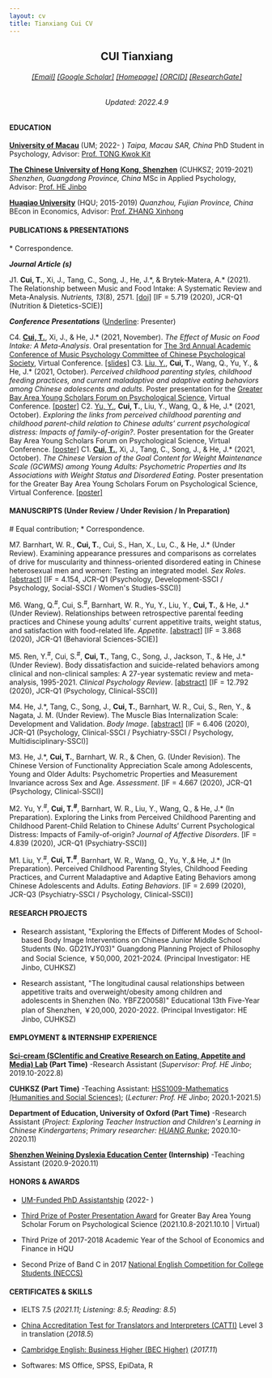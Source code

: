 ```yaml
---
layout: cv
title: Tianxiang Cui CV
---
```

 <center>
     <h2>CUI Tianxiang</h2>
 </center>

 <center>
     <h6><a href="mailto:tianxiangcui@link.cuhk.edu.cn">[Email]</a> <a href="https://scholar.google.com/citations?user=NvqtlScAAAAJ&hl=en&inst=17164888368768973094">[Google Scholar]</a> <a href="https://cuitx.netlify.app/">[Homepage]</a> <a href="https://orcid.org/0000-0003-2826-1109">[ORCID]</a> <a href="https://www.researchgate.net/profile/Tianxiang-Cui-3">[ResearchGate]</a></h6><h6>Updated: 2022.4.9</h6>
 </center>

#### EDUCATION
[__University of Macau__](https://www.um.edu.mo/) (UM; 2022- )
*Taipa, Macau SAR, China*
PhD Student in Psychology, Advisor: [Prof. TONG Kwok Kit](https://scholar.google.com/citations?user=YuLdIPAAAAAJ&hl=en)

[__The Chinese University of Hong Kong, Shenzhen__](https://www.cuhk.edu.cn/en) (CUHKSZ; 2019-2021)
*Shenzhen, Guangdong Province, China*
MSc in Applied Psychology, Advisor: [Prof. HE Jinbo](https://scholar.google.com/citations?hl=zh-CN&user=16qDmvsAAAAJ&view_op=list_works)

[**Huaqiao University**](https://en.hqu.edu.cn/) (HQU; 2015-2019)
*Quanzhou, Fujian Province, China*  
BEcon in Economics, Advisor: [Prof. ZHANG Xinhong](https://sxy.hqu.edu.cn/info/1020/9116.htm)

#### PUBLICATIONS & PRESENTATIONS 

\* Correspondence.

***Journal Article (s)***

J1.  **Cui, T.**, Xi, J., Tang, C., Song, J., He, J.\*, & Brytek-Matera, A.\* (2021). The Relationship between Music and Food Intake: A Systematic Review and Meta-Analysis. *Nutrients, 13*(8), 2571. [[doi]](https://doi.org/10.3390/nu13082571) [IF = 5.719 (2020), JCR-Q1 (Nutrition & Dietetics-SCIE)]

***Conference Presentations*** (<u>Underline</u>: Presenter)

C4.  **<u>Cui, T.</u>**, Xi, J., &  He, J.\* (2021, November). *The Effect of Music on Food Intake: A Meta-Analysis*. Oral presentation for [The 3rd Annual Academic Conference of Music Psychology Committee of Chinese Psychological Society](https://www.cpsbeijing.org/cms/show.action?code=publish_4028807662f1ccee0162f55d6abc0037&siteid=100000&newsid=9a203c19db0f4468bbaf65526d4e0945&channelid=0000000018), Virtual Conference. [[slides]](https://rpubs.com/CTXpsy/888697)
C3. <u>Liu, Y.</u>,  **Cui, T.**, Wang, Q., Yu, Y., &  He, J.\* (2021, October). *Perceived childhood parenting styles, childhood feeding practices, and current maladaptive and adaptive eating behaviors among Chinese adolescents and adults*. Poster presentation for the [Greater Bay Area Young Scholars Forum on Psychological Science](https://gbaysforum.psy.cuhk.edu.hk/), Virtual Conference. [[poster]](https://gbaysforum.psy.cuhk.edu.hk/wp-content/uploads/2021/10/CUHKSZ_Yutian-Liu.pdf)
C2. <u>Yu, Y.</u>,  **Cui, T.**, Liu, Y., Wang, Q., &  He, J.\* (2021, October). *Exploring the links from perceived childhood parenting and childhood parent-child relation to Chinese adults’ current psychological distress: Impacts of family-of-origin?*. Poster presentation for the Greater Bay Area Young Scholars Forum on Psychological Science, Virtual Conference. [[poster]](https://gbaysforum.psy.cuhk.edu.hk/wp-content/uploads/2021/10/CUHKSZ_Yiman-Yu.pdf)
C1.  **<u>Cui, T.</u>**, Xi, J., Tang, C., Song, J., &  He, J.\* (2021, October). *The Chinese Version of the Goal Content for Weight Maintenance Scale (GCWMS) among Young Adults: Psychometric Properties and Its Associations with Weight Status and Disordered Eating*. Poster presentation for the Greater Bay Area Young Scholars Forum on Psychological Science, Virtual Conference. [[poster]](https://gbaysforum.psy.cuhk.edu.hk/wp-content/uploads/2021/10/CUHKSZ_Tianxiang-Cui.pdf)



#### MANUSCRIPTS (Under Review / Under Revision / In Preparation)

\# Equal contribution; \* Correspondence.

M7. Barnhart, W. R., **Cui, T.**, Cui, S., Han, X., Lu, C., & He, J.\* (Under Review). Examining appearance pressures and comparisons as correlates of drive for muscularity and thinness-oriented disordered eating in Chinese heterosexual men and women: Testing an integrated model. *Sex Roles*. [[abstract]](https://cuitx.netlify.app/publication/wes-sex-roles/) [IF = 4.154, JCR-Q1 (Psychology, Development-SSCI / Psychology, Social-SSCI / Women's Studies-SSCI)] 

M6.  Wang, Q.<sup>#</sup>, Cui, S.<sup>#</sup>, Barnhart, W. R., Yu, Y., Liu, Y., **Cui, T.**, & He, J.\* (Under Review). Relationships between retrospective parental feeding practices and Chinese young adults’ current appetitive traits, weight status, and satisfaction with food-related life. *Appetite*. [[abstract]](https://cuitx.netlify.app/publication/qingyang-shuqi/) [IF = 3.868 (2020), JCR-Q1 (Behavioral Sciences-SCIE)]

M5.  Ren, Y.<sup>#</sup>, Cui, S.<sup>#</sup>, **Cui, T.**, Tang, C., Song, J., Jackson, T., & He, J.\* (Under Review). Body dissatisfaction and suicide-related behaviors among clinical and non-clinical samples: A 27-year systematic review and meta-analysis, 1995-2021. *Clinical Psychology Review*. [[abstract]](https://cuitx.netlify.app/publication/suicide-meta/) [IF = 12.792 (2020), JCR-Q1 (Psychology, Clinical-SSCI)]

M4.  He, J.\*, Tang, C., Song, J., **Cui, T.**,  Barnhart, W. R., Cui, S., Ren, Y., & Nagata, J. M. (Under Review). The Muscle Bias Internalization Scale: Development and Validation. *Body Image*. [[abstract]](https://cuitx.netlify.app/publication/mbis/) [IF = 6.406 (2020), JCR-Q1 (Psychology, Clinical-SSCI / Psychiatry-SSCI / Psychology, Multidisciplinary-SSCI)]

M3.  He, J.\*, **Cui, T.**, Barnhart, W. R., & Chen, G. (Under Revision). The Chinese Version of Functionality Appreciation Scale among Adolescents, Young and Older Adults: Psychometric Properties and Measurement Invariance across Sex and Age. *Assessment*. [IF = 4.667 (2020), JCR-Q1 (Psychology, Clinical-SSCI)]

M2.  Yu, Y.<sup>#</sup>, **Cui, T.<sup>#</sup>**, Barnhart, W. R., Liu, Y., Wang, Q., & He, J.\* (In Preparation). Exploring the Links from Perceived Childhood Parenting and Childhood Parent-Child Relation to Chinese Adults’ Current Psychological Distress: Impacts of Family-of-origin? *Journal of Affective Disorders*. [IF = 4.839 (2020), JCR-Q1 (Psychiatry-SSCI)]

M1.  Liu, Y.<sup>#</sup>, **Cui, T.<sup>#</sup>**, Barnhart, W. R., Wang, Q., Yu, Y.,& He, J.\* (In Preparation). Perceived Childhood Parenting Styles, Childhood Feeding Practices, and Current Maladaptive and Adaptive Eating Behaviors among Chinese Adolescents and Adults. *Eating Behaviors*. [IF = 2.699 (2020), JCR-Q3 (Psychiatry-SSCI / Psychology, Clinical-SSCI)]

#### RESEARCH PROJECTS
- Research assistant, "Exploring the Effects of Different Modes of School-based Body Image Interventions on Chinese Junior Middle School Students (No. GD21YJY03)" Guangdong Planning Project of Philosophy and Social Science, ￥50,000, 2021-2024. (Principal Investigator: HE Jinbo, CUHKSZ)

- Research assistant, "The longitudinal causal relationships between appetitive traits and overweight/obesity among children and adolescents in Shenzhen (No. YBFZ20058)" Educational 13th Five-Year plan of Shenzhen, ￥20,000, 2020-2022. (Principal Investigator: HE Jinbo, CUHKSZ)

#### EMPLOYMENT & INTERNSHIP EXPERIENCE
**[Sci-cream (SCIentific and Creative Research on Eating, Appetite and Media) Lab](https://myweb.cuhk.edu.cn/hejinbo/Home/MediaReport) (Part Time)**
-Research Assistant (*Supervisor: Prof. HE Jinbo*; 2019.10-2022.8)

__CUHKSZ (Part Time)__ 
-Teaching Assistant: [HSS1009-Mathematics (Humanities and Social Sciences)](https://cuhk-shenzhen.libguides.com/c.php?g=923987); (*Lecturer: Prof. HE Jinbo*; 2020.1-2021.5)

**Department of Education, University of Oxford (Part Time)**
-Research Assistant (*Project: Exploring Teacher Instruction and Children's Learning in Chinese Kindergartens*; *Primary researcher: [HUANG Runke](http://www.education.ox.ac.uk/people/runke-huang/)*; 2020.10-2020.11)

**[Shenzhen Weining Dyslexia Education Center](http://www.weiningdys.com/) (Internship)**
-Teaching Assistant (2020.9-2020.11)

#### HONORS & AWARDS
- [UM-Funded PhD Assistantship](https://grs.um.edu.mo/index.php/prospective-students/phd-funding/phd-assistantship/) (2022- )

- [Third Prize of Poster Presentation Award](https://gbaysforum.psy.cuhk.edu.hk/2021-10-11-announcement-of-award/) for Greater Bay Area Young Scholar Forum on Psychological Science (2021.10.8-2021.10.10 | Virtual)

- Third Prize of 2017-2018 Academic Year of the School of Economics and Finance in HQU

- Second Prize of Band C in 2017 [National English Competition for College Students (NECCS)](http://www.chinaneccs.cn/)
#### CERTIFICATES & SKILLS
- IELTS 7.5 (*2021.11; Listening: 8.5; Reading: 8.5*)

- [China Accreditation Test for Translators and Interpreters (CATTI)](http://www.catticenter.com/cattiksjj/1848) Level 3 in translation (*2018.5*)

- [Cambridge English: Business Higher (BEC Higher)](https://www.cambridgeenglish.org/exams-and-tests/business-higher/) (*2017.11*)

- Softwares: MS Office, SPSS, EpiData, R



